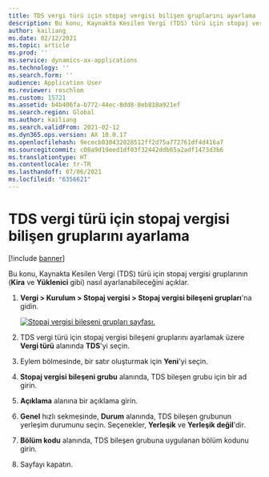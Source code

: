 ```yaml
---
title: TDS vergi türü için stopaj vergisi bilişen gruplarını ayarlama
description: Bu konu, Kaynakta Kesilen Vergi (TDS) türü için stopaj vergisi gruplarının (Kira ve Yüklenici gibi) nasıl ayarlanabileceğini açıklar.
author: kailiang
ms.date: 02/12/2021
ms.topic: article
ms.prod: ''
ms.service: dynamics-ax-applications
ms.technology: ''
ms.search.form: ''
audience: Application User
ms.reviewer: roschlom
ms.custom: 15721
ms.assetid: b4b406fa-b772-44ec-8dd8-8eb818a921ef
ms.search.region: Global
ms.author: kailiang
ms.search.validFrom: 2021-02-12
ms.dyn365.ops.version: AX 10.0.17
ms.openlocfilehash: 9ececb030432028512ff2d75a772761df4d416a7
ms.sourcegitcommit: c08a9d19eed1df03f32442ddb65a2adf1473d3b6
ms.translationtype: HT
ms.contentlocale: tr-TR
ms.lasthandoff: 07/06/2021
ms.locfileid: "6356621"
---
```

# <a name="set-up-withholding-tax-component-groups-for-the-tds-tax-type"></a>TDS vergi türü için stopaj vergisi bilişen gruplarını ayarlama

[!include [banner](../includes/banner.md)]

Bu konu, Kaynakta Kesilen Vergi (TDS) türü için stopaj vergisi gruplarının (**Kira** ve **Yüklenici** gibi) nasıl ayarlanabileceğini açıklar.

1. **Vergi \> Kurulum \> Stopaj vergisi \> Stopaj vergisi bileşeni grupları**'na gidin.

    [![Stopaj vergisi bileşeni grupları sayfası.](./media/apac-ind-TDS-8.png)](./media/apac-ind-TDS-8.png)

2. TDS vergi türü için stopaj vergisi bileşeni gruplarını ayarlamak üzere **Vergi türü** alanında **TDS**'yi seçin.
3. Eylem bölmesinde, bir satır oluşturmak için **Yeni**'yi seçin.
4. **Stopaj vergisi bileşeni grubu** alanında, TDS bileşen grubu için bir ad girin.
5. **Açıklama** alanına bir açıklama girin.
6. **Genel** hızlı sekmesinde, **Durum** alanında, TDS bileşen grubunun yerleşim durumunu seçin. Seçenekler, **Yerleşik** ve **Yerleşik değil**'dir.
7. **Bölüm kodu** alanında, TDS bileşen grubuna uygulanan bölüm kodunu girin.
8. Sayfayı kapatın.
